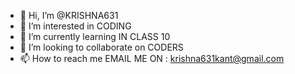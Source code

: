 - 👋 Hi, I’m @KRISHNA631
- 👀 I’m interested in CODING
- 🌱 I’m currently learning IN CLASS 10
- 💞️ I’m looking to collaborate on CODERS
- 📫 How to reach me EMAIL ME ON : krishna631kant@gmail.com

<!---
KRISHNA631/KRISHNA631 is a ✨ special ✨ repository because its `README.md` (this file) appears on your GitHub profile.
You can click the Preview link to take a look at your changes.
--->
